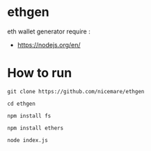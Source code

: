 # ethgen
eth wallet generator
require :
* https://nodejs.org/en/

# How to run

```
git clone https://github.com/nicemare/ethgen
```
```
cd ethgen
```
```
npm install fs
```
```
npm install ethers
```
```
node index.js
```

